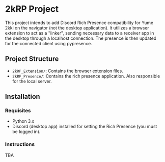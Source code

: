 # 2kRP Project

This project intends to add Discord Rich Presence compatibility for Yume 2kki on the navigator (not the desktop application).
It utilizes a browser extension to act as a "linker", sending necessary data to a receiver app in the desktop through a localhost connection. The presence is then updated for the connected client using pypresence.

## Project Structure

- `2kRP_Extension/`: Contains the browser extension files.
- `2kRP_Presence/`: Contains the rich presence application. Also responsible for the local server.

## Installation

### Requisites

- Python 3.x
- Discord (desktop app) installed for setting the Rich Presence (you must be logged in).

### Instructions

TBA
